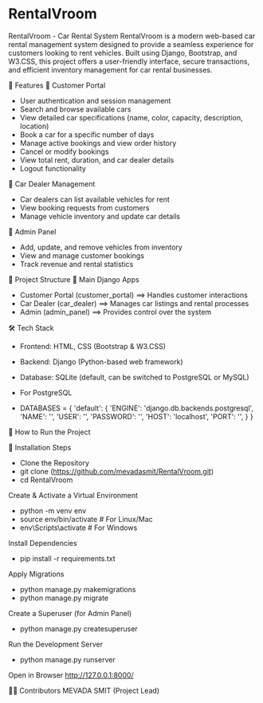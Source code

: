 # RentalVroom
RentalVroom - Car Rental System  RentalVroom is a modern web-based car rental management system designed to provide a seamless experience for customers looking to rent vehicles.
Built using Django, Bootstrap, and W3.CSS, this project offers a user-friendly interface, secure transactions, and efficient inventory management for car rental businesses.

📌 Features
🔹 Customer Portal
- User authentication and session management
- Search and browse available cars
- View detailed car specifications (name, color, capacity, description, location)
- Book a car for a specific number of days
- Manage active bookings and view order history
- Cancel or modify bookings
- View total rent, duration, and car dealer details
- Logout functionality

🔹 Car Dealer Management
- Car dealers can list available vehicles for rent
- View booking requests from customers
- Manage vehicle inventory and update car details

🔹 Admin Panel
- Add, update, and remove vehicles from inventory
- View and manage customer bookings
- Track revenue and rental statistics

📂 Project Structure
🔹 Main Django Apps
- Customer Portal (customer_portal) ==> Handles customer interactions
- Car Dealer (car_dealer) ==> Manages car listings and rental processes
- Admin (admin_panel) ==> Provides control over the system

🛠️ Tech Stack

- Frontend: HTML, CSS (Bootstrap & W3.CSS)
- Backend: Django (Python-based web framework)
- Database: SQLite (default, can be switched to PostgreSQL or MySQL)

- For PostgreSQL
- DATABASES = {
   'default': {
       'ENGINE': 'django.db.backends.postgresql',
       'NAME': '<Your Project Name>',
       'USER': '<Your User Name>',
       'PASSWORD': '<Your User Password>',
       'HOST': 'localhost',
       'PORT': '<Your Port Number>',
   }
}

🚀 How to Run the Project

🔹 Installation Steps

- Clone the Repository
- git clone (https://github.com/mevadasmit/RentalVroom.git)
- cd RentalVroom

Create & Activate a Virtual Environment
- python -m venv env
- source env/bin/activate   # For Linux/Mac
- env\Scripts\activate      # For Windows


Install Dependencies
- pip install -r requirements.txt

Apply Migrations
- python manage.py makemigrations
- python manage.py migrate


Create a Superuser (for Admin Panel)
- python manage.py createsuperuser


Run the Development Server
- python manage.py runserver

Open in Browser
http://127.0.0.1:8000/

👨‍💻 Contributors
MEVADA SMIT (Project Lead)
